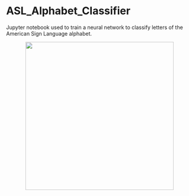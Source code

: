 # ASL_Alphabet_Classifier
Jupyter notebook used to train a neural network to classify letters of the American Sign Language alphabet.

<p align="center">
  <img src="https://github.com/AndrejGobeX/ASL_Alphabet_Classifier/blob/main/final.gif" width="400"/>
</p>
